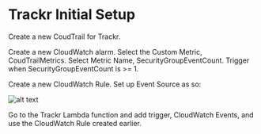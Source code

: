 # Trackr Initial Setup

Create a new CoudTrail for Trackr.

Create a new CloudWatch alarm. Select the Custom Metric, CoudTrailMetrics. Select Metric Name, SecurityGroupEventCount. Trigger when SecurityGroupEventCount is >= 1.

Create a new CloudWatch Rule. Set up Event Source as so:

![alt text](https://github.com/Optum/ChaoSlingr/blob/trackr_documentation/docs/trackr-rule.png)

Go to the Trackr Lambda function and add trigger, CloudWatch Events, and use the CloudWatch Rule created earlier.
